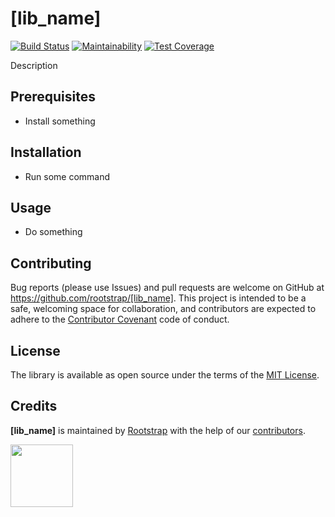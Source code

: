 # [lib_name]

[![Build Status](https://travis-ci.org/rootstrap/[lib_name].svg?branch=master)](https://travis-ci.org/rootstrap/[lib_name])
[![Maintainability](https://api.codeclimate.com/v1/badges/[token]/maintainability)](https://codeclimate.com/github/rootstrap/[lib_name]/maintainability)
[![Test Coverage](https://api.codeclimate.com/v1/badges/[token]/test_coverage)](https://codeclimate.com/github/rootstrap/[lib_name]/test_coverage)

Description

## Prerequisites
- Install something

## Installation
- Run some command

## Usage
- Do something

## Contributing
Bug reports (please use Issues) and pull requests are welcome on GitHub at https://github.com/rootstrap/[lib_name]. This project is intended to be a safe, welcoming space for collaboration, and contributors are expected to adhere to the [Contributor Covenant](http://contributor-covenant.org) code of conduct.

## License
The library is available as open source under the terms of the [MIT License](https://opensource.org/licenses/MIT).

## Credits
**[lib_name]** is maintained by [Rootstrap](http://www.rootstrap.com) with the help of our [contributors](https://github.com/rootstrap/[lib_name]/contributors).

[<img src="https://s3-us-west-1.amazonaws.com/rootstrap.com/img/rs.png" width="100"/>](http://www.rootstrap.com)
